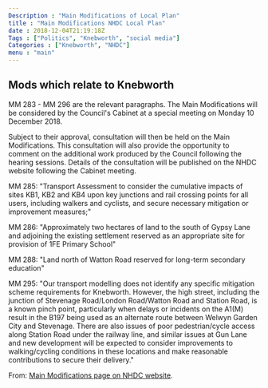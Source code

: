```yaml
---
Description : "Main Modifications of Local Plan"
title : "Main Modifications NHDC Local Plan"
date : 2018-12-04T21:19:18Z
Tags : ["Politics", "Knebworth", "social media"]
Categories : ["Knebworth", "NHDC"]
menu : "main"
---
```


## Mods which relate to Knebworth 

MM 283 - MM 296 are the relevant paragraphs. The Main Modifications will be considered by the Council's Cabinet at a special meeting on Monday 10 December 2018. 

Subject to their approval, consultation will then be held on the Main Modifications. This consultation will also provide the opportunity to comment on the additional work produced by the Council following the hearing sessions. Details of the consultation will be published on the NHDC website following the Cabinet meeting.

MM 285: "Transport Assessment to consider the cumulative impacts of sites KB1, KB2
and KB4 upon key junctions and rail crossing points for all users, including
walkers and cyclists, and secure necessary mitigation or improvement
measures;"

MM 286: "Approximately two hectares of land to the south of Gypsy Lane and
adjoining the existing settlement reserved as an appropriate site for
provision of 1FE Primary School"

MM 288: "Land north of Watton Road reserved for long-term secondary
education"

MM 295: "Our transport modelling does not identify any specific mitigation scheme requirements
for Knebworth. However, the high street, including the junction of Stevenage
Road/London Road/Watton Road and Station Road, is a known pinch point, particularly
when delays or incidents on the A1(M) result in the B197 being used as an alternate
route between Welwyn Garden City and Stevenage. There are also issues of poor
pedestrian/cycle access along Station Road under the railway line, and similar issues at
Gun Lane and new development will be expected to consider improvements to
walking/cycling conditions in these locations and make reasonable contributions to
secure their delivery."

From: [Main Modifications page on NHDC website](https://www.north-herts.gov.uk/planning/planning-policy/local-plan/local-plan-examination/main-modifications).

